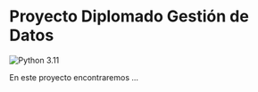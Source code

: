 # Proyecto Diplomado Gestión de Datos

![Python 3.11](https://img.shields.io/badge/Python-3.11-blue)

En este proyecto encontraremos ...